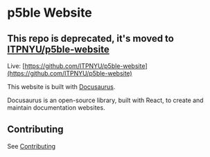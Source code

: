 # p5ble Website

## This repo is deprecated, it's moved to [ITPNYU/p5ble-website](https://github.com/ITPNYU/p5ble-website)

Live: [https://github.com/ITPNYU/p5ble-website](https://github.com/ITPNYU/p5ble-website)

This website is built with [Docusaurus](https://docusaurus.io/).

Docusaurus is an open-source library, built with React, to create and maintain documentation websites.

## Contributing

See [Contributing](CONTRIBUTING.md)
